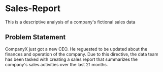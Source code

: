 # Sales-Report
This is a descriptive analysis of  a company's fictional sales data
## Problem Statement
CompanyX just got a new CEO. He reguested to be updated about the finances and operation of the company. Due to this directive, the data team has been tasked with creating a sales report that summarizes the company's sales activities over the last 21 months.
